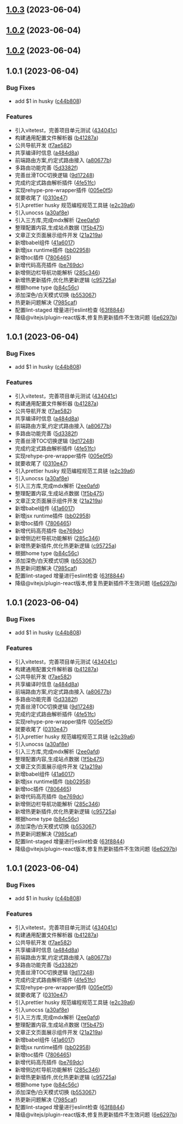 ## [1.0.3](https://github.com/Eumenides1/jaguar.js/compare/v1.0.2...v1.0.3) (2023-06-04)



## [1.0.2](https://github.com/Eumenides1/jaguar.js/compare/1.0.0-release...1.0.2) (2023-06-04)



## [1.0.2](https://github.com/Eumenides1/jaguar.js/compare/1.0.0-release...1.0.2) (2023-06-04)



## 1.0.1 (2023-06-04)


### Bug Fixes

* add $1 in husky ([c44b808](https://github.com/Eumenides1/jaguar.js/commit/c44b808f8b1208f8a08357fd40f9f447cc8b180c))


### Features

*  引入vitetest，完善项目单元测试 ([434041c](https://github.com/Eumenides1/jaguar.js/commit/434041c09d1f109853e252a9beb421c9913a20a0))
*  构建通用配置文件解析器 ([b41287a](https://github.com/Eumenides1/jaguar.js/commit/b41287a6c1a443aa73cbb70c3fb562e97439424b))
* 公共导航开发 ([f7ae582](https://github.com/Eumenides1/jaguar.js/commit/f7ae5822d784a6264369dcdae3a061b84cceb354))
* 共享编译时信息 ([a484d8a](https://github.com/Eumenides1/jaguar.js/commit/a484d8adc94a9cf8146debef60edb4893ac9532e))
* 前端路由方案,约定式路由接入 ([a80677b](https://github.com/Eumenides1/jaguar.js/commit/a80677b2bad754429b53a7a424db2147ce8b343a))
* 多路由功能完善 ([5d3382f](https://github.com/Eumenides1/jaguar.js/commit/5d3382fada014794d774c897d853eda9951c77b0))
* 完善丝滑TOC切换逻辑 ([9d17248](https://github.com/Eumenides1/jaguar.js/commit/9d172488753fc70849f3ce8ac456c9849e7a14ea))
* 完成约定式路由解析插件 ([4fe51fc](https://github.com/Eumenides1/jaguar.js/commit/4fe51fc4dbce7259de50025ec872fb31492dd57e))
* 实现rehype-pre-wrapper插件 ([005e0f5](https://github.com/Eumenides1/jaguar.js/commit/005e0f5d1ca987635df7525e4b7af5c68067c106))
* 就要收尾了 ([0310e47](https://github.com/Eumenides1/jaguar.js/commit/0310e47527fde42449bcd22729398013cf31644e))
* 引入prettier husky 规范编程规范工具链 ([e2c39a6](https://github.com/Eumenides1/jaguar.js/commit/e2c39a6c745bfc6a5325f66b817814d43dec36a4))
* 引入unocss ([a30af8e](https://github.com/Eumenides1/jaguar.js/commit/a30af8e5a06c40f58e8e94f88dbcc6744d51b012))
* 引入三方库,完成mdx解析 ([2ee0afd](https://github.com/Eumenides1/jaguar.js/commit/2ee0afd5003189724c3e03ee8b1ee2f3d3c8f89a))
* 整理配置内容,生成站点数据 ([1f5b475](https://github.com/Eumenides1/jaguar.js/commit/1f5b475a16211f9595c5ee7fdde8f5371f576238))
* 文章正文页面展示组件开发 ([21a219a](https://github.com/Eumenides1/jaguar.js/commit/21a219ae20d9c448d9b7591962bf2fdcb9f4e51f))
* 新增babel组件 ([41a6017](https://github.com/Eumenides1/jaguar.js/commit/41a6017c96534b37d252f34a38b6bb241fedb4b6))
* 新增jsx runtime插件 ([bb02958](https://github.com/Eumenides1/jaguar.js/commit/bb029584f60f91bd57a4ab91d77d9571fc1eec1f))
* 新增toc插件 ([7806465](https://github.com/Eumenides1/jaguar.js/commit/7806465a9675ed9385bbaf3e2d93df5b8a69f395))
* 新增代码高亮插件 ([be769dc](https://github.com/Eumenides1/jaguar.js/commit/be769dc1c8ba6f79703cfc549a3c5e59eeeeb944))
* 新增侧边栏导航功能解析 ([285c346](https://github.com/Eumenides1/jaguar.js/commit/285c34661005c381d3ca1e7c951624282a84783b))
* 新增热更新插件,优化热更新逻辑 ([c95725a](https://github.com/Eumenides1/jaguar.js/commit/c95725a7d62852cb594ed741dda9208935bafd5f))
* 根据home type ([b84c56c](https://github.com/Eumenides1/jaguar.js/commit/b84c56c7d4099dc7755de2c38ee2a46e8d5f1fe7))
* 添加深色/白天模式切换 ([b553067](https://github.com/Eumenides1/jaguar.js/commit/b5530677cf81867cdee0e8f021943c311777ebfe))
* 热更新问题解决 ([7985caf](https://github.com/Eumenides1/jaguar.js/commit/7985caf75a79fcedc6b5f5a0ebc2815567f6db2b))
* 配置lint-staged 增量进行eslint检查 ([63f8844](https://github.com/Eumenides1/jaguar.js/commit/63f8844b037cad77557f50c6afeefe4532054b49))
* 降级@vitejs/plugin-react版本,修复热更新插件不生效问题 ([6e6297b](https://github.com/Eumenides1/jaguar.js/commit/6e6297baf342e84c6777856ae1fd754c60e5f966))



## 1.0.1 (2023-06-04)


### Bug Fixes

* add $1 in husky ([c44b808](https://github.com/Eumenides1/jaguar.js/commit/c44b808f8b1208f8a08357fd40f9f447cc8b180c))


### Features

*  引入vitetest，完善项目单元测试 ([434041c](https://github.com/Eumenides1/jaguar.js/commit/434041c09d1f109853e252a9beb421c9913a20a0))
*  构建通用配置文件解析器 ([b41287a](https://github.com/Eumenides1/jaguar.js/commit/b41287a6c1a443aa73cbb70c3fb562e97439424b))
* 公共导航开发 ([f7ae582](https://github.com/Eumenides1/jaguar.js/commit/f7ae5822d784a6264369dcdae3a061b84cceb354))
* 共享编译时信息 ([a484d8a](https://github.com/Eumenides1/jaguar.js/commit/a484d8adc94a9cf8146debef60edb4893ac9532e))
* 前端路由方案,约定式路由接入 ([a80677b](https://github.com/Eumenides1/jaguar.js/commit/a80677b2bad754429b53a7a424db2147ce8b343a))
* 多路由功能完善 ([5d3382f](https://github.com/Eumenides1/jaguar.js/commit/5d3382fada014794d774c897d853eda9951c77b0))
* 完善丝滑TOC切换逻辑 ([9d17248](https://github.com/Eumenides1/jaguar.js/commit/9d172488753fc70849f3ce8ac456c9849e7a14ea))
* 完成约定式路由解析插件 ([4fe51fc](https://github.com/Eumenides1/jaguar.js/commit/4fe51fc4dbce7259de50025ec872fb31492dd57e))
* 实现rehype-pre-wrapper插件 ([005e0f5](https://github.com/Eumenides1/jaguar.js/commit/005e0f5d1ca987635df7525e4b7af5c68067c106))
* 就要收尾了 ([0310e47](https://github.com/Eumenides1/jaguar.js/commit/0310e47527fde42449bcd22729398013cf31644e))
* 引入prettier husky 规范编程规范工具链 ([e2c39a6](https://github.com/Eumenides1/jaguar.js/commit/e2c39a6c745bfc6a5325f66b817814d43dec36a4))
* 引入unocss ([a30af8e](https://github.com/Eumenides1/jaguar.js/commit/a30af8e5a06c40f58e8e94f88dbcc6744d51b012))
* 引入三方库,完成mdx解析 ([2ee0afd](https://github.com/Eumenides1/jaguar.js/commit/2ee0afd5003189724c3e03ee8b1ee2f3d3c8f89a))
* 整理配置内容,生成站点数据 ([1f5b475](https://github.com/Eumenides1/jaguar.js/commit/1f5b475a16211f9595c5ee7fdde8f5371f576238))
* 文章正文页面展示组件开发 ([21a219a](https://github.com/Eumenides1/jaguar.js/commit/21a219ae20d9c448d9b7591962bf2fdcb9f4e51f))
* 新增babel组件 ([41a6017](https://github.com/Eumenides1/jaguar.js/commit/41a6017c96534b37d252f34a38b6bb241fedb4b6))
* 新增jsx runtime插件 ([bb02958](https://github.com/Eumenides1/jaguar.js/commit/bb029584f60f91bd57a4ab91d77d9571fc1eec1f))
* 新增toc插件 ([7806465](https://github.com/Eumenides1/jaguar.js/commit/7806465a9675ed9385bbaf3e2d93df5b8a69f395))
* 新增代码高亮插件 ([be769dc](https://github.com/Eumenides1/jaguar.js/commit/be769dc1c8ba6f79703cfc549a3c5e59eeeeb944))
* 新增侧边栏导航功能解析 ([285c346](https://github.com/Eumenides1/jaguar.js/commit/285c34661005c381d3ca1e7c951624282a84783b))
* 新增热更新插件,优化热更新逻辑 ([c95725a](https://github.com/Eumenides1/jaguar.js/commit/c95725a7d62852cb594ed741dda9208935bafd5f))
* 根据home type ([b84c56c](https://github.com/Eumenides1/jaguar.js/commit/b84c56c7d4099dc7755de2c38ee2a46e8d5f1fe7))
* 添加深色/白天模式切换 ([b553067](https://github.com/Eumenides1/jaguar.js/commit/b5530677cf81867cdee0e8f021943c311777ebfe))
* 热更新问题解决 ([7985caf](https://github.com/Eumenides1/jaguar.js/commit/7985caf75a79fcedc6b5f5a0ebc2815567f6db2b))
* 配置lint-staged 增量进行eslint检查 ([63f8844](https://github.com/Eumenides1/jaguar.js/commit/63f8844b037cad77557f50c6afeefe4532054b49))
* 降级@vitejs/plugin-react版本,修复热更新插件不生效问题 ([6e6297b](https://github.com/Eumenides1/jaguar.js/commit/6e6297baf342e84c6777856ae1fd754c60e5f966))



## 1.0.1 (2023-06-04)


### Bug Fixes

* add $1 in husky ([c44b808](https://github.com/Eumenides1/jaguar.js/commit/c44b808f8b1208f8a08357fd40f9f447cc8b180c))


### Features

*  引入vitetest，完善项目单元测试 ([434041c](https://github.com/Eumenides1/jaguar.js/commit/434041c09d1f109853e252a9beb421c9913a20a0))
*  构建通用配置文件解析器 ([b41287a](https://github.com/Eumenides1/jaguar.js/commit/b41287a6c1a443aa73cbb70c3fb562e97439424b))
* 公共导航开发 ([f7ae582](https://github.com/Eumenides1/jaguar.js/commit/f7ae5822d784a6264369dcdae3a061b84cceb354))
* 共享编译时信息 ([a484d8a](https://github.com/Eumenides1/jaguar.js/commit/a484d8adc94a9cf8146debef60edb4893ac9532e))
* 前端路由方案,约定式路由接入 ([a80677b](https://github.com/Eumenides1/jaguar.js/commit/a80677b2bad754429b53a7a424db2147ce8b343a))
* 多路由功能完善 ([5d3382f](https://github.com/Eumenides1/jaguar.js/commit/5d3382fada014794d774c897d853eda9951c77b0))
* 完善丝滑TOC切换逻辑 ([9d17248](https://github.com/Eumenides1/jaguar.js/commit/9d172488753fc70849f3ce8ac456c9849e7a14ea))
* 完成约定式路由解析插件 ([4fe51fc](https://github.com/Eumenides1/jaguar.js/commit/4fe51fc4dbce7259de50025ec872fb31492dd57e))
* 实现rehype-pre-wrapper插件 ([005e0f5](https://github.com/Eumenides1/jaguar.js/commit/005e0f5d1ca987635df7525e4b7af5c68067c106))
* 就要收尾了 ([0310e47](https://github.com/Eumenides1/jaguar.js/commit/0310e47527fde42449bcd22729398013cf31644e))
* 引入prettier husky 规范编程规范工具链 ([e2c39a6](https://github.com/Eumenides1/jaguar.js/commit/e2c39a6c745bfc6a5325f66b817814d43dec36a4))
* 引入unocss ([a30af8e](https://github.com/Eumenides1/jaguar.js/commit/a30af8e5a06c40f58e8e94f88dbcc6744d51b012))
* 引入三方库,完成mdx解析 ([2ee0afd](https://github.com/Eumenides1/jaguar.js/commit/2ee0afd5003189724c3e03ee8b1ee2f3d3c8f89a))
* 整理配置内容,生成站点数据 ([1f5b475](https://github.com/Eumenides1/jaguar.js/commit/1f5b475a16211f9595c5ee7fdde8f5371f576238))
* 文章正文页面展示组件开发 ([21a219a](https://github.com/Eumenides1/jaguar.js/commit/21a219ae20d9c448d9b7591962bf2fdcb9f4e51f))
* 新增babel组件 ([41a6017](https://github.com/Eumenides1/jaguar.js/commit/41a6017c96534b37d252f34a38b6bb241fedb4b6))
* 新增jsx runtime插件 ([bb02958](https://github.com/Eumenides1/jaguar.js/commit/bb029584f60f91bd57a4ab91d77d9571fc1eec1f))
* 新增toc插件 ([7806465](https://github.com/Eumenides1/jaguar.js/commit/7806465a9675ed9385bbaf3e2d93df5b8a69f395))
* 新增代码高亮插件 ([be769dc](https://github.com/Eumenides1/jaguar.js/commit/be769dc1c8ba6f79703cfc549a3c5e59eeeeb944))
* 新增侧边栏导航功能解析 ([285c346](https://github.com/Eumenides1/jaguar.js/commit/285c34661005c381d3ca1e7c951624282a84783b))
* 新增热更新插件,优化热更新逻辑 ([c95725a](https://github.com/Eumenides1/jaguar.js/commit/c95725a7d62852cb594ed741dda9208935bafd5f))
* 根据home type ([b84c56c](https://github.com/Eumenides1/jaguar.js/commit/b84c56c7d4099dc7755de2c38ee2a46e8d5f1fe7))
* 添加深色/白天模式切换 ([b553067](https://github.com/Eumenides1/jaguar.js/commit/b5530677cf81867cdee0e8f021943c311777ebfe))
* 热更新问题解决 ([7985caf](https://github.com/Eumenides1/jaguar.js/commit/7985caf75a79fcedc6b5f5a0ebc2815567f6db2b))
* 配置lint-staged 增量进行eslint检查 ([63f8844](https://github.com/Eumenides1/jaguar.js/commit/63f8844b037cad77557f50c6afeefe4532054b49))
* 降级@vitejs/plugin-react版本,修复热更新插件不生效问题 ([6e6297b](https://github.com/Eumenides1/jaguar.js/commit/6e6297baf342e84c6777856ae1fd754c60e5f966))



## 1.0.1 (2023-06-04)


### Bug Fixes

* add $1 in husky ([c44b808](https://github.com/Eumenides1/jaguar.js/commit/c44b808f8b1208f8a08357fd40f9f447cc8b180c))


### Features

*  引入vitetest，完善项目单元测试 ([434041c](https://github.com/Eumenides1/jaguar.js/commit/434041c09d1f109853e252a9beb421c9913a20a0))
*  构建通用配置文件解析器 ([b41287a](https://github.com/Eumenides1/jaguar.js/commit/b41287a6c1a443aa73cbb70c3fb562e97439424b))
* 公共导航开发 ([f7ae582](https://github.com/Eumenides1/jaguar.js/commit/f7ae5822d784a6264369dcdae3a061b84cceb354))
* 共享编译时信息 ([a484d8a](https://github.com/Eumenides1/jaguar.js/commit/a484d8adc94a9cf8146debef60edb4893ac9532e))
* 前端路由方案,约定式路由接入 ([a80677b](https://github.com/Eumenides1/jaguar.js/commit/a80677b2bad754429b53a7a424db2147ce8b343a))
* 多路由功能完善 ([5d3382f](https://github.com/Eumenides1/jaguar.js/commit/5d3382fada014794d774c897d853eda9951c77b0))
* 完善丝滑TOC切换逻辑 ([9d17248](https://github.com/Eumenides1/jaguar.js/commit/9d172488753fc70849f3ce8ac456c9849e7a14ea))
* 完成约定式路由解析插件 ([4fe51fc](https://github.com/Eumenides1/jaguar.js/commit/4fe51fc4dbce7259de50025ec872fb31492dd57e))
* 实现rehype-pre-wrapper插件 ([005e0f5](https://github.com/Eumenides1/jaguar.js/commit/005e0f5d1ca987635df7525e4b7af5c68067c106))
* 就要收尾了 ([0310e47](https://github.com/Eumenides1/jaguar.js/commit/0310e47527fde42449bcd22729398013cf31644e))
* 引入prettier husky 规范编程规范工具链 ([e2c39a6](https://github.com/Eumenides1/jaguar.js/commit/e2c39a6c745bfc6a5325f66b817814d43dec36a4))
* 引入unocss ([a30af8e](https://github.com/Eumenides1/jaguar.js/commit/a30af8e5a06c40f58e8e94f88dbcc6744d51b012))
* 引入三方库,完成mdx解析 ([2ee0afd](https://github.com/Eumenides1/jaguar.js/commit/2ee0afd5003189724c3e03ee8b1ee2f3d3c8f89a))
* 整理配置内容,生成站点数据 ([1f5b475](https://github.com/Eumenides1/jaguar.js/commit/1f5b475a16211f9595c5ee7fdde8f5371f576238))
* 文章正文页面展示组件开发 ([21a219a](https://github.com/Eumenides1/jaguar.js/commit/21a219ae20d9c448d9b7591962bf2fdcb9f4e51f))
* 新增babel组件 ([41a6017](https://github.com/Eumenides1/jaguar.js/commit/41a6017c96534b37d252f34a38b6bb241fedb4b6))
* 新增jsx runtime插件 ([bb02958](https://github.com/Eumenides1/jaguar.js/commit/bb029584f60f91bd57a4ab91d77d9571fc1eec1f))
* 新增toc插件 ([7806465](https://github.com/Eumenides1/jaguar.js/commit/7806465a9675ed9385bbaf3e2d93df5b8a69f395))
* 新增代码高亮插件 ([be769dc](https://github.com/Eumenides1/jaguar.js/commit/be769dc1c8ba6f79703cfc549a3c5e59eeeeb944))
* 新增侧边栏导航功能解析 ([285c346](https://github.com/Eumenides1/jaguar.js/commit/285c34661005c381d3ca1e7c951624282a84783b))
* 新增热更新插件,优化热更新逻辑 ([c95725a](https://github.com/Eumenides1/jaguar.js/commit/c95725a7d62852cb594ed741dda9208935bafd5f))
* 根据home type ([b84c56c](https://github.com/Eumenides1/jaguar.js/commit/b84c56c7d4099dc7755de2c38ee2a46e8d5f1fe7))
* 添加深色/白天模式切换 ([b553067](https://github.com/Eumenides1/jaguar.js/commit/b5530677cf81867cdee0e8f021943c311777ebfe))
* 热更新问题解决 ([7985caf](https://github.com/Eumenides1/jaguar.js/commit/7985caf75a79fcedc6b5f5a0ebc2815567f6db2b))
* 配置lint-staged 增量进行eslint检查 ([63f8844](https://github.com/Eumenides1/jaguar.js/commit/63f8844b037cad77557f50c6afeefe4532054b49))
* 降级@vitejs/plugin-react版本,修复热更新插件不生效问题 ([6e6297b](https://github.com/Eumenides1/jaguar.js/commit/6e6297baf342e84c6777856ae1fd754c60e5f966))



